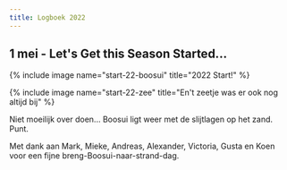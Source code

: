 ```yaml
---
title: Logboek 2022
---
```


## 1 mei - Let's Get this Season Started...

{% include image name="start-22-boosui" title="2022 Start!" %}

{% include image name="start-22-zee" title="En't zeetje was er ook nog altijd bij" %}

Niet moeilijk over doen... Boosui ligt weer met de slijtlagen op het zand. Punt.

Met dank aan Mark, Mieke, Andreas, Alexander, Victoria, Gusta en Koen voor een fijne breng-Boosui-naar-strand-dag.
